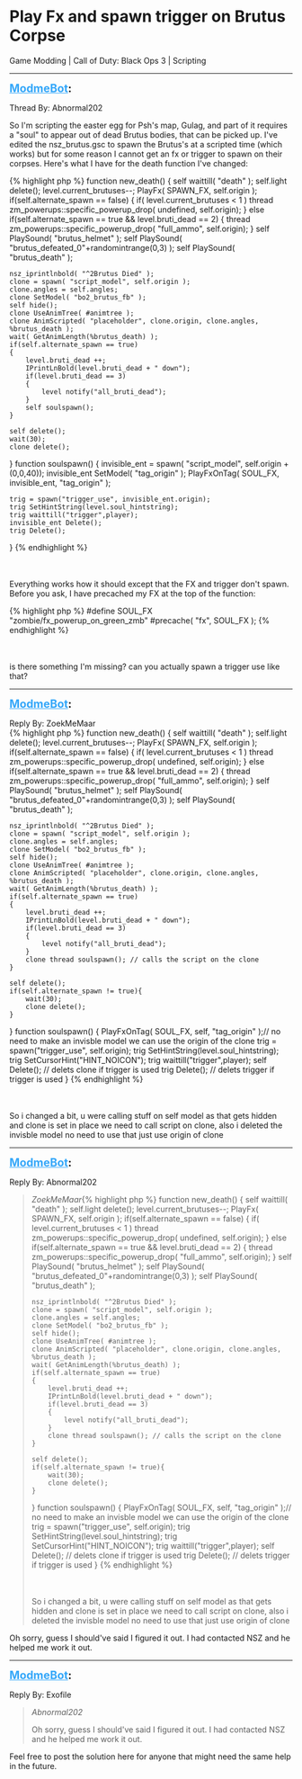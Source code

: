 # Play Fx and spawn trigger on Brutus Corpse
Game Modding | Call of Duty: Black Ops 3 | Scripting

---
<strong style="font-size: 1.4em;"><span style="text-decoration: underline;text-decoration-color: #34a7f9;"><span style="color:#34a7f9;">ModmeBot</span></span>:</strong>

<p>Thread By: Abnormal202<br /><p style="text-align:left;">So I&#39;m scripting the easter egg for Psh&#39;s map, Gulag, and part of it requires a &quot;soul&quot; to appear out of dead Brutus bodies, that can be picked up. I&#39;ve edited the nsz_brutus.gsc to spawn the Brutus&#39;s at a scripted time (which works) but for some reason I cannot get an fx or trigger to spawn on their corpses. Here&#39;s what I have for the death function I&#39;ve changed:</p>{% highlight php %}
function new_death()
{
	self waittill( "death" );
	self.light delete(); 
	level.current_brutuses--;
	PlayFx( SPAWN_FX, self.origin ); 
	if(self.alternate_spawn == false)
	{
		if( level.current_brutuses &lt; 1 )
			thread zm_powerups::specific_powerup_drop( undefined, self.origin);
	}
	else if(self.alternate_spawn == true &amp;&amp; level.bruti_dead == 2)
	{
		thread zm_powerups::specific_powerup_drop( "full_ammo", self.origin);
	}
	self PlaySound( "brutus_helmet" ); 
	self PlaySound( "brutus_defeated_0"+randomintrange(0,3) ); 
	self PlaySound( "brutus_death" ); 
	
	nsz_iprintlnbold( "^2Brutus Died" ); 
	clone = spawn( "script_model", self.origin ); 
	clone.angles = self.angles; 
	clone SetModel( "bo2_brutus_fb" );
	self hide(); 
	clone UseAnimTree( #animtree ); 
	clone AnimScripted( "placeholder", clone.origin, clone.angles, %brutus_death );	
	wait( GetAnimLength(%brutus_death) ); 
	if(self.alternate_spawn == true)
	{
		level.bruti_dead ++;
		IPrintLnBold(level.bruti_dead + " down");
		if(level.bruti_dead == 3)
		{
			level notify("all_bruti_dead");
		}
		self soulspawn();
	}

	self delete(); 
	wait(30); 
	clone delete(); 
}
function soulspawn()
{
	invisible_ent = spawn( "script_model", self.origin + (0,0,40));
	invisible_ent SetModel( "tag_origin" );
	PlayFxOnTag( SOUL_FX, invisible_ent, "tag_origin" );

	trig = spawn("trigger_use", invisible_ent.origin);
	trig SetHintString(level.soul_hintstring);
	trig waittill("trigger",player);
	invisible_ent Delete();
	trig Delete();
}
{% endhighlight %}
<br /><br /><br /><p style="text-align:left;">Everything works how it should except that the FX and trigger don&#39;t spawn. Before you ask, I have precached my FX at the top of the function:</p>{% highlight php %}
#define SOUL_FX			"zombie/fx_powerup_on_green_zmb" 
#precache( "fx", SOUL_FX );
{% endhighlight %}
<br /><br /><br /><p style="text-align:left;">is there something I&#39;m missing? can you actually spawn a trigger use like that?</p></p>

---
<strong style="font-size: 1.4em;"><span style="text-decoration: underline;text-decoration-color: #34a7f9;"><span style="color:#34a7f9;">ModmeBot</span></span>:</strong>

<p>Reply By: ZoekMeMaar<br />{% highlight php %}
function new_death()
{
	self waittill( "death" );
	self.light delete(); 
	level.current_brutuses--;
	PlayFx( SPAWN_FX, self.origin ); 
	if(self.alternate_spawn == false)
	{
		if( level.current_brutuses &lt; 1 )
			thread zm_powerups::specific_powerup_drop( undefined, self.origin);
	}
	else if(self.alternate_spawn == true &amp;&amp; level.bruti_dead == 2)
	{
		thread zm_powerups::specific_powerup_drop( "full_ammo", self.origin);
	}
	self PlaySound( "brutus_helmet" ); 
	self PlaySound( "brutus_defeated_0"+randomintrange(0,3) ); 
	self PlaySound( "brutus_death" ); 
	
	nsz_iprintlnbold( "^2Brutus Died" ); 
	clone = spawn( "script_model", self.origin ); 
	clone.angles = self.angles; 
	clone SetModel( "bo2_brutus_fb" );
	self hide(); 
	clone UseAnimTree( #animtree ); 
	clone AnimScripted( "placeholder", clone.origin, clone.angles, %brutus_death );	
	wait( GetAnimLength(%brutus_death) ); 
	if(self.alternate_spawn == true)
	{
		level.bruti_dead ++;
		IPrintLnBold(level.bruti_dead + " down");
		if(level.bruti_dead == 3)
		{
			level notify("all_bruti_dead");
		}
		clone thread soulspawn(); // calls the script on the clone
	}
	
	self delete(); 
	if(self.alternate_spawn != true){
	    wait(30); 
	    clone delete();
	}
}
function soulspawn()
{
	PlayFxOnTag( SOUL_FX, self, "tag_origin" );// no need to make an invisble model we can use the origin of the clone
	trig = spawn("trigger_use", self.origin);
	trig SetHintString(level.soul_hintstring);
	trig SetCursorHint("HINT_NOICON");
	trig waittill("trigger",player);
	self Delete(); // delets clone if trigger is used
	trig Delete(); // delets trigger if trigger is used
}
{% endhighlight %}
<br /><br /><br /><p style="text-align:left;">So i changed a bit, u were calling stuff on self model as that gets hidden and clone is set in place we need to call script on clone, also i deleted the invisble model no need to use that just use origin of clone</p></p>

---
<strong style="font-size: 1.4em;"><span style="text-decoration: underline;text-decoration-color: #34a7f9;"><span style="color:#34a7f9;">ModmeBot</span></span>:</strong>

<p>Reply By: Abnormal202<br /><blockquote><em>ZoekMeMaar</em>{% highlight php %}
function new_death()
{
	self waittill( "death" );
	self.light delete(); 
	level.current_brutuses--;
	PlayFx( SPAWN_FX, self.origin ); 
	if(self.alternate_spawn == false)
	{
		if( level.current_brutuses &lt; 1 )
			thread zm_powerups::specific_powerup_drop( undefined, self.origin);
	}
	else if(self.alternate_spawn == true &amp;&amp; level.bruti_dead == 2)
	{
		thread zm_powerups::specific_powerup_drop( "full_ammo", self.origin);
	}
	self PlaySound( "brutus_helmet" ); 
	self PlaySound( "brutus_defeated_0"+randomintrange(0,3) ); 
	self PlaySound( "brutus_death" ); 
	
	nsz_iprintlnbold( "^2Brutus Died" ); 
	clone = spawn( "script_model", self.origin ); 
	clone.angles = self.angles; 
	clone SetModel( "bo2_brutus_fb" );
	self hide(); 
	clone UseAnimTree( #animtree ); 
	clone AnimScripted( "placeholder", clone.origin, clone.angles, %brutus_death );	
	wait( GetAnimLength(%brutus_death) ); 
	if(self.alternate_spawn == true)
	{
		level.bruti_dead ++;
		IPrintLnBold(level.bruti_dead + " down");
		if(level.bruti_dead == 3)
		{
			level notify("all_bruti_dead");
		}
		clone thread soulspawn(); // calls the script on the clone
	}
	
	self delete(); 
	if(self.alternate_spawn != true){
	    wait(30); 
	    clone delete();
	}
}
function soulspawn()
{
	PlayFxOnTag( SOUL_FX, self, "tag_origin" );// no need to make an invisble model we can use the origin of the clone
	trig = spawn("trigger_use", self.origin);
	trig SetHintString(level.soul_hintstring);
	trig SetCursorHint("HINT_NOICON");
	trig waittill("trigger",player);
	self Delete(); // delets clone if trigger is used
	trig Delete(); // delets trigger if trigger is used
}
{% endhighlight %}
<br /><br /><br /><p style="text-align:left;">So i changed a bit, u were calling stuff on self model as that gets hidden and clone is set in place we need to call script on clone, also i deleted the invisble model no need to use that just use origin of clone</p></blockquote><p style="text-align:left;">Oh sorry, guess I should&#39;ve said I figured it out. I had contacted NSZ and he helped me work it out. </p></p>

---
<strong style="font-size: 1.4em;"><span style="text-decoration: underline;text-decoration-color: #34a7f9;"><span style="color:#34a7f9;">ModmeBot</span></span>:</strong>

<p>Reply By: Exofile<br /><blockquote><em>Abnormal202</em><p style="text-align:left;">Oh sorry, guess I should&#39;ve said I figured it out. I had contacted NSZ and he helped me work it out.</p></blockquote><p style="text-align:left;">Feel free to post the solution here for anyone that might need the same help in the future.</p></p>
